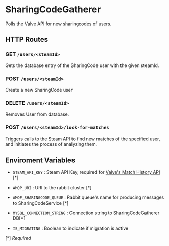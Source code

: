 # SharingCodeGatherer
Polls the Valve API for new sharingcodes of users.

## HTTP Routes

### GET `/users/<steamId>`
Gets the database entry of the SharingCode user with the given steamId.

### POST `/users/<steamId>`
Create a new SharingCode user

### DELETE `/users/<steamId>`
Removes User from database.

### POST `/users/<steamId>/look-for-matches`
Triggers calls to the Steam API to find new matches of the specified user, and initiates the process of analyzing them.

## Enviroment Variables

- `STEAM_API_KEY` : 
Steam API Key, required for [Valve's Match History API](https://developer.valvesoftware.com/wiki/Counter-Strike:_Global_Offensive_Access_Match_History) [*]
- `AMQP_URI` : URI to the rabbit cluster [*]
- `AMQP_SHARINGCODE_QUEUE` : Rabbit queue's name for producing messages to SharingCodeService [*]
- `MYSQL_CONNECTION_STRING` : Connection string to SharingCodeGatherer DB[*]

- `IS_MIGRATING` : Boolean to indicate if migration is active

[*] *Required*
